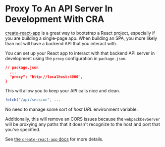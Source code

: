 # Proxy To An API Server In Development With CRA

[create-react-app](https://github.com/facebookincubator/create-react-app) is
a great way to bootstrap a React project, especially if you are building a
single-page app. When building an SPA, you more likely than not will have a
backend API that you interact with.

You can set up your React app to interact with that backend API server in
development using the `proxy` configuration in `package.json`.

```json
// package.json
  ...
  "proxy": "http://localhost:4000",
}
```

This will allow you to keep your API calls nice and clean.

```javascript
fetch("/api/session", ...
```

No need to manage some sort of _host URL_ environment variable.

Additionally, this will remove an CORS issues because the `webpackDevServer`
will be proxying any paths that it doesn't recognize to the host and port
that you've specified.

See [the `create-react-app`
docs](https://github.com/facebookincubator/create-react-app/blob/master/packages/react-scripts/template/README.md#proxying-api-requests-in-development)
for more details.
